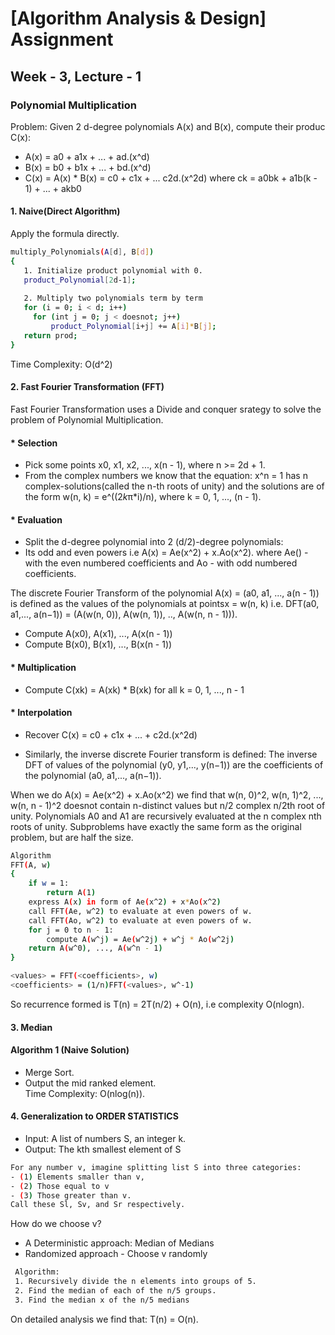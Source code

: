 
# [Algorithm Analysis & Design] Assignment
## Week - 3, Lecture - 1

### Polynomial Multiplication

Problem: Given 2 d-degree polynomials A(x) and B(x), compute their produc C(x):
 - A(x) = a0 + a1x + ... + ad.(x^d)
 - B(x) = b0 + b1x + ... + bd.(x^d)
 - C(x) = A(x) * B(x) = c0 + c1x + ... c2d.(x^2d) where ck = a0bk + a1b(k - 1) + ... + akb0

#### 1. Naive(Direct Algorithm)
Apply the formula directly.
```bash
multiply_Polynomials(A[d], B[d])
{
   1. Initialize product polynomial with 0.
   product_Polynomial[2d-1];
 
   2. Multiply two polynomials term by term
   for (i = 0; i < d; i++)
     for (int j = 0; j < doesnot; j++)
         product_Polynomial[i+j] += A[i]*B[j]; 
   return prod;
}
```
Time Complexity: O(d^2)

#### 2. Fast Fourier Transformation (FFT)
Fast Fourier Transformation uses a Divide and conquer srategy to solve the problem of Polynomial Multiplication.
 #### * Selection
 - Pick some points x0, x1, x2, ..., x(n - 1), where n >= 2d + 1.
 - From the complex numbers we know that the equation: x^n = 1 has n complex-solutions(called the n-th roots of unity) and the solutions are of the form w(n, k) = e^((2*k*π*i)/n), where k = 0, 1, ..., (n - 1).

#### * Evaluation
 - Split the d-degree polynomial into 2 (d/2)-degree polynomials: 
  - Its odd and even powers i.e A(x) = Ae(x^2) + x.Ao(x^2). where Ae() - with the even numbered coefficients and Ao - with odd numbered coefficients.

 The discrete Fourier Transform of the polynomial A(x) = (a0, a1, ..., a(n - 1)) is defined as the values of the polynomials at pointsx = w(n, k) i.e.
 DFT(a0, a1,..., a(n−1)) = (A(w(n, 0)), A(w(n, 1)), .., A(w(n, n - 1))).

 - Compute A(x0), A(x1), ..., A(x(n - 1))
 - Compute B(x0), B(x1), ..., B(x(n - 1))
#### * Multiplication
- Compute C(xk) = A(xk) * B(xk) for all k = 0, 1, ..., n - 1

#### * Interpolation
 - Recover C(x) = c0 + c1x + ... + c2d.(x^2d)

 - Similarly, the inverse discrete Fourier transform is defined: The inverse DFT of values of the polynomial (y0, y1,..., y(n−1)) are the coefficients of the polynomial (a0, a1,..., a(n−1)).

When we do A(x) = Ae(x^2) + x.Ao(x^2) we find that w(n, 0)^2, w(n, 1)^2, ..., w(n, n - 1)^2 doesnot contain n-distinct values but n/2 complex n/2th root of unity.
Polynomials A0 and A1 are recursively evaluated at the n complex nth roots of unity. Subproblems have exactly the same form as the original problem, but are half the size. 
```bash
Algorithm
FFT(A, w)
{
    if w = 1:
        return A(1)
    express A(x) in form of Ae(x^2) + x*Ao(x^2)
    call FFT(Ae, w^2) to evaluate at even powers of w.
    call FFT(Ao, w^2) to evaluate at even powers of w.
    for j = 0 to n - 1:
        compute A(w^j) = Ae(w^2j) + w^j * Ao(w^2j)
    return A(w^0), ..., A(w^n - 1)
}

<values> = FFT(<coefficients>, w)
<coefficients> = (1/n)FFT(<values>, w^-1)
```
So recurrence formed is T(n) = 2T(n/2) + O(n), i.e complexity O(nlogn).

#### 3. Median
#### Algorithm 1 (Naive Solution)
 - Merge Sort.
 - Output the mid ranked element.  
 Time Complexity: O(nlog(n)).

#### 4. Generalization to ORDER STATISTICS​
 - Input: A list of numbers S, an integer k.
 - Output: The kth smallest element of S
```bash
For any number v, imagine splitting list S into three categories: ​
- (1) Elements smaller than v, ​
- (2) Those equal to v ​
- (3) Those greater than v. ​
Call these Sl, Sv, and Sr respectively.
```
How do we choose v?
 - A Deterministic approach: Median of Medians
 - Randomized approach - Choose v randomly
```bash
 Algorithm:
 1. Recursively divide the n elements into groups of 5.
 2. Find the median of each of the n/5 groups.
 3. Find the median x of the n/5 medians
 ```
 On detailed analysis we find that: T(n) = O(n).